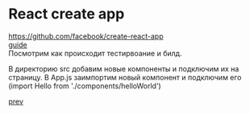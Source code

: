<h1>React create app</h1>

<div>
<a href="https://github.com/facebook/create-react-app">https://github.com/facebook/create-react-app</a>
<br/>
<a href="https://github.com/facebook/create-react-app#user-content-user-guide">guide</a>

<br/>

<div>
Посмотрим как происходит тестирвоание и билд.

<br/>

В директорию src добавим новые компоненты и подключим их на страницу.
В App.js заимпортим новый компонент и подключим его (import Hello from './components/helloWorld')
</div>

</div>

<a href="06.md">prev</a>